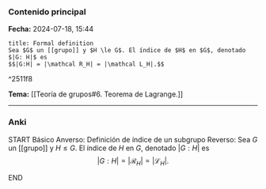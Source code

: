 ### Contenido principal

**Fecha:** 2024-07-18, 15:44

```ad-formal
title: Formal definition
Sea $G$ un [[grupo]] y $H \le G$. El índice de $H$ en $G$, denotado $|G: H|$ es
$$|G:H| = |\mathcal R_H| = |\mathcal L_H|.$$
```

^2511f8

**Tema:** [[Teoría de grupos#6. Teorema de Lagrange.]]

---
### Anki

START
Básico
Anverso: Definición de índice de un subgrupo
Reverso: Sea $G$ un [[grupo]] y $H \le G$. El índice de $H$ en $G$, denotado $|G: H|$ es
$$|G:H| = |\mathcal R_H| = |\mathcal L_H|.$$
<!--ID: 1727339263695-->
END
